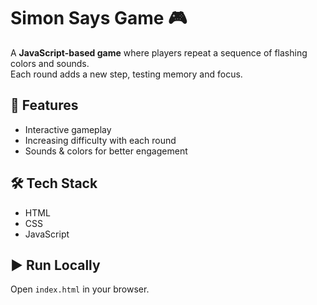 # Simon Says Game 🎮

A **JavaScript-based game** where players repeat a sequence of flashing colors and sounds.  
Each round adds a new step, testing memory and focus.

## 🚀 Features
- Interactive gameplay
- Increasing difficulty with each round
- Sounds & colors for better engagement

## 🛠️ Tech Stack
- HTML
- CSS
- JavaScript

## ▶️ Run Locally
Open `index.html` in your browser.
